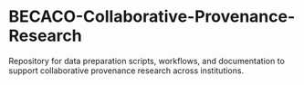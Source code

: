 # BECACO-Collaborative-Provenance-Research 
Repository for data preparation scripts, workflows, and documentation to support collaborative provenance research across institutions.
